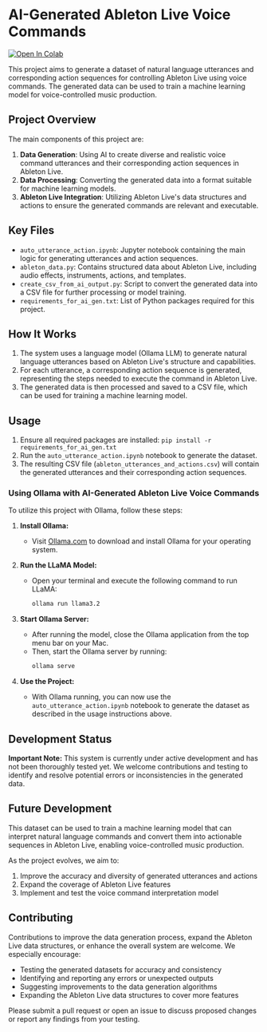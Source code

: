 # AI-Generated Ableton Live Voice Commands

[![Open In Colab](https://colab.research.google.com/assets/colab-badge.svg)](https://colab.research.google.com/github/ostinsolo/Audio-Engineer-Sound-Design-LLM/blob/main/ai_gen/auto_utterance_action.ipynb)

This project aims to generate a dataset of natural language utterances and corresponding action sequences for controlling Ableton Live using voice commands. The generated data can be used to train a machine learning model for voice-controlled music production.

## Project Overview

The main components of this project are:

1. **Data Generation**: Using AI to create diverse and realistic voice command utterances and their corresponding action sequences in Ableton Live.
2. **Data Processing**: Converting the generated data into a format suitable for machine learning models.
3. **Ableton Live Integration**: Utilizing Ableton Live's data structures and actions to ensure the generated commands are relevant and executable.

## Key Files

- `auto_utterance_action.ipynb`: Jupyter notebook containing the main logic for generating utterances and action sequences.
- `ableton_data.py`: Contains structured data about Ableton Live, including audio effects, instruments, actions, and templates.
- `create_csv_from_ai_output.py`: Script to convert the generated data into a CSV file for further processing or model training.
- `requirements_for_ai_gen.txt`: List of Python packages required for this project.

## How It Works

1. The system uses a language model (Ollama LLM) to generate natural language utterances based on Ableton Live's structure and capabilities.
2. For each utterance, a corresponding action sequence is generated, representing the steps needed to execute the command in Ableton Live.
3. The generated data is then processed and saved to a CSV file, which can be used for training a machine learning model.

## Usage

1. Ensure all required packages are installed: `pip install -r requirements_for_ai_gen.txt`
2. Run the `auto_utterance_action.ipynb` notebook to generate the dataset.
3. The resulting CSV file (`ableton_utterances_and_actions.csv`) will contain the generated utterances and their corresponding action sequences.

### Using Ollama with AI-Generated Ableton Live Voice Commands

To utilize this project with Ollama, follow these steps:

1. **Install Ollama:**
   - Visit [Ollama.com](https://ollama.com) to download and install Ollama for your operating system.

2. **Run the LLaMA Model:**
   - Open your terminal and execute the following command to run LLaMA:
     ```bash
     ollama run llama3.2
     ```

3. **Start Ollama Server:**
   - After running the model, close the Ollama application from the top menu bar on your Mac.
   - Then, start the Ollama server by running:
     ```bash
     ollama serve
     ```

4. **Use the Project:**
   - With Ollama running, you can now use the `auto_utterance_action.ipynb` notebook to generate the dataset as described in the usage instructions above.

## Development Status

**Important Note:** This system is currently under active development and has not been thoroughly tested yet. We welcome contributions and testing to identify and resolve potential errors or inconsistencies in the generated data.

## Future Development

This dataset can be used to train a machine learning model that can interpret natural language commands and convert them into actionable sequences in Ableton Live, enabling voice-controlled music production.

As the project evolves, we aim to:
1. Improve the accuracy and diversity of generated utterances and actions
2. Expand the coverage of Ableton Live features
3. Implement and test the voice command interpretation model

## Contributing

Contributions to improve the data generation process, expand the Ableton Live data structures, or enhance the overall system are welcome. We especially encourage:

- Testing the generated datasets for accuracy and consistency
- Identifying and reporting any errors or unexpected outputs
- Suggesting improvements to the data generation algorithms
- Expanding the Ableton Live data structures to cover more features

Please submit a pull request or open an issue to discuss proposed changes or report any findings from your testing.

